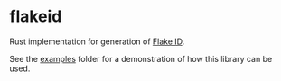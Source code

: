 # flakeid
Rust implementation for generation of [Flake ID](https://github.com/boundary/flake).

See the [examples](examples/) folder for a demonstration of how this library can be used.